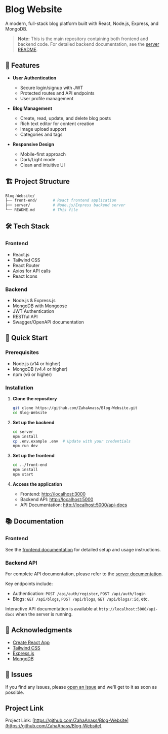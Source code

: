 # Blog Website

A modern, full-stack blog platform built with React, Node.js, Express, and MongoDB.

> **Note:** This is the main repository containing both frontend and backend code. For detailed backend documentation, see the [server README](./server/README.md).

## 🚀 Features

- **User Authentication**
  - Secure login/signup with JWT
  - Protected routes and API endpoints
  - User profile management

- **Blog Management**
  - Create, read, update, and delete blog posts
  - Rich text editor for content creation
  - Image upload support
  - Categories and tags

- **Responsive Design**
  - Mobile-first approach
  - Dark/Light mode
  - Clean and intuitive UI

## 🏗️ Project Structure

```bash
Blog-Website/
├── front-end/       # React frontend application
├── server/          # Node.js/Express backend server
└── README.md        # This file
```

## 🛠️ Tech Stack

### Frontend

- React.js
- Tailwind CSS
- React Router
- Axios for API calls
- React Icons

### Backend

- Node.js & Express.js
- MongoDB with Mongoose
- JWT Authentication
- RESTful API
- Swagger/OpenAPI documentation

## 🚀 Quick Start

### Prerequisites

- Node.js (v14 or higher)
- MongoDB (v4.4 or higher)
- npm (v6 or higher)

### Installation

1. **Clone the repository**

   ```bash
   git clone https://github.com/ZahaAnass/Blog-Website.git
   cd Blog-Website
   ```

2. **Set up the backend**

   ```bash
   cd server
   npm install
   cp .env.example .env  # Update with your credentials
   npm run dev
   ```

3. **Set up the frontend**

   ```bash
   cd ../front-end
   npm install
   npm start
   ```

4. **Access the application**

   - Frontend: <http://localhost:3000>
   - Backend API: <http://localhost:5000>
   - API Documentation: <http://localhost:5000/api-docs>

## 📚 Documentation

### Frontend

See the [frontend documentation](./front-end/README.md) for detailed setup and usage instructions.

### Backend API

For complete API documentation, please refer to the [server documentation](./server/README.md).

Key endpoints include:

- Authentication: `POST /api/auth/register`, `POST /api/auth/login`
- Blogs: `GET /api/blogs`, `POST /api/blogs`, `GET /api/blogs/:id`, etc.

Interactive API documentation is available at `http://localhost:5000/api-docs` when the server is running.

## 🙏 Acknowledgments

- [Create React App](https://create-react-app.dev/)
- [Tailwind CSS](https://tailwindcss.com/)
- [Express.js](https://expressjs.com/)
- [MongoDB](https://www.mongodb.com/)

## 🐛 Issues

If you find any issues, please [open an issue](https://github.com/ZahaAnass/Blog-Website/issues) and we'll get to it as soon as possible.

## Project Link

Project Link: [https://github.com/ZahaAnass/Blog-Website](https://github.com/ZahaAnass/Blog-Website)